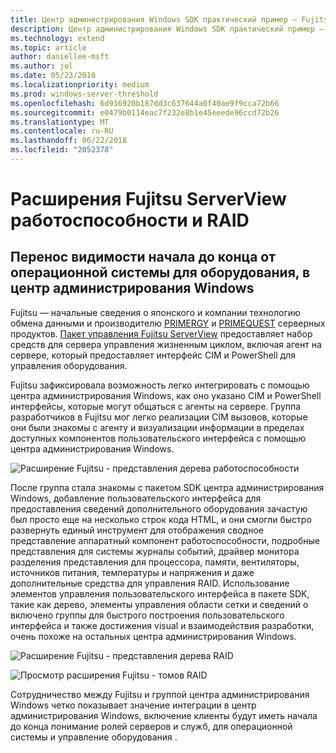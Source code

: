 ```yaml
---
title: Центр администрирования Windows SDK практический пример — Fujitsu
description: Центр администрирования Windows SDK практический пример — Fujitsu
ms.technology: extend
ms.topic: article
author: daniellee-msft
ms.author: jol
ms.date: 05/23/2018
ms.localizationpriority: medium
ms.prod: windows-server-threshold
ms.openlocfilehash: 6d916920b187dd3c637644a0f40ae9f9cca72b66
ms.sourcegitcommit: e0479b0114eac7f232e8b1e45eeede96ccd72b26
ms.translationtype: MT
ms.contentlocale: ru-RU
ms.lasthandoff: 06/22/2018
ms.locfileid: "2052378"
---
```

# <a name="fujitsu-serverview-health-and-raid-extensions"></a>Расширения Fujitsu ServerView работоспособности и RAID

## <a name="bringing-end-to-end-visibility-from-operating-system-to-hardware-into-windows-admin-center"></a>Перенос видимости начала до конца от операционной системы для оборудования, в центр администрирования Windows

Fujitsu — начальные сведения о японского и компании технологию обмена данными и производителю [PRIMERGY](http://www.fujitsu.com/fts/products/computing/servers/primergy/) и [PRIMEQUEST](http://www.fujitsu.com/fts/products/computing/servers/mission-critical/) серверных продуктов. [Пакет управления Fujitsu ServerView](http://www.fujitsu.com/fts/products/computing/servers/primergy/management/) предоставляет набор средств для сервера управления жизненным циклом, включая агент на сервере, который предоставляет интерфейс CIM и PowerShell для управления оборудования.

Fujitsu зафиксировала возможность легко интегрировать с помощью центра администрирования Windows, как оно указано CIM и PowerShell интерфейсы, которые могут общаться с агенты на сервере. Группа разработчиков в Fujitsu мог легко реализации CIM вызовов, которые они были знакомы с агенту и визуализации информации в пределах доступных компонентов пользовательского интерфейса с помощью центра администрирования Windows.

![Расширение Fujitsu - представления дерева работоспособности](../../media/extend-case-study-fujitsu/health-tree.png)

После группа стала знакомы с пакетом SDK центра администрирования Windows, добавление пользовательского интерфейса для предоставления сведений дополнительного оборудования зачастую был просто еще на несколько строк кода HTML, и они смогли быстро развернуть единый инструмент для отображения сводное представление аппаратный компонент работоспособности, подробные представления для системы журналы событий, драйвер монитора разделения представления для процессора, памяти, вентиляторы, источников питания, температуры и напряжения и даже дополнительные средства для управления RAID. Использование элементов управления пользовательского интерфейса в пакете SDK, такие как дерево, элементы управления области сетки и сведений о включено группы для быстрого построения пользовательского интерфейса и также достижения visual и взаимодействия разработки, очень похоже на остальных центра администрирования Windows.

![Расширение Fujitsu - представления дерева RAID](../../media/extend-case-study-fujitsu/raid-tree.png)

![Просмотр расширения Fujitsu - томов RAID](../../media/extend-case-study-fujitsu/raid-volumes.png)

Сотрудничество между Fujitsu и группой центра администрирования Windows четко показывает значение интеграции в центр администрирования Windows, включение клиенты будут иметь начала до конца понимание ролей серверов и служб, для операционной системы и управление оборудования .